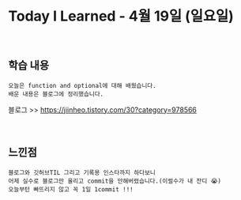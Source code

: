 # Today I Learned - 4월 19일 (일요일)

<br>

## 학습 내용
```
오늘은 function and optional에 대해 배웠습니다.
배운 내용은 블로그에 정리했습니다.
```
블로그 >> <https://jiinheo.tistory.com/30?category=978566>

<br>

## 느낀점
```
블로그와 깃허브TIL 그리고 기록용 인스타까지 하다보니
어제 실수로 블로그만 올리고 commit을 안해버렸습니다.(이럴수가 내 잔디 😭)
오늘부턴 빠뜨리지 않고 꼭 1일 1commit !!!
```
